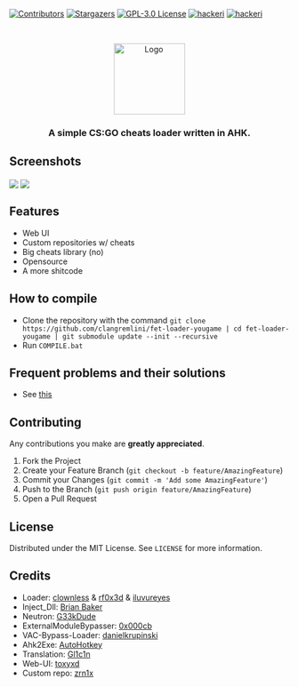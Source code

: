 [![Contributors][contributors-shield]][contributors-url]
[![Stargazers][stars-shield]][stars-url]
[![GPL-3.0 License][license-shield]][license-url]
[![hackeri](https://img.shields.io/github/downloads/clangremlini/fet-loader-yougame/total.svg?style=flat-square)](https://github.com/clangremlini/fet-loader-yougame/releases) [![hackeri](https://img.shields.io/github/workflow/status/clangremlini/fet-loader-yougame/FET%20Loader%20CI?style=flat-square)](https://github.com/clangremlini/fet-loader-yougame/actions)

<br />
<p align="center">
  <a href="https://fetloader.xyz">
    <img src="https://i.imgur.com/BYyWETR.png" alt="Logo" height="128">
  </a>



<h3 align="center">A simple CS:GO cheats loader written in AHK.</h3>

## Screenshots
<img align="center" src="https://x0.at/8v8.png"> <img align="center" src="https://x0.at/yeA.png">

## Features
- Web UI
- Custom repositories w/ cheats
- Big cheats library (no)
- Opensource
- A more shitcode

## How to compile
- Clone the repository with the command `git clone https://github.com/clangremlini/fet-loader-yougame | cd fet-loader-yougame | git submodule update --init --recursive`
- Run `COMPILE.bat`

## Frequent problems and their solutions
- See [this](https://github.com/clangremlini/fet-loader-yougame/discussions?discussions_q=category%3A%22Solved+bugs%22)

## Contributing

Any contributions you make are **greatly appreciated**.

1. Fork the Project
2. Create your Feature Branch (`git checkout -b feature/AmazingFeature`)
3. Commit your Changes (`git commit -m 'Add some AmazingFeature'`)
4. Push to the Branch (`git push origin feature/AmazingFeature`)
5. Open a Pull Request

## License

Distributed under the MIT License. See `LICENSE` for more information.


## Credits
- Loader: [clownless](https://m4x3r.xyz) & [rf0x3d](https://rf0x3d.su) & [iluvureyes](https://t.me/iluvureyes)
- Inject_Dll: [Brian Baker](https://github.com/Fooly-Cooly)
- Neutron: [G33kDude](https://github.com/G33kDude/Neutron.ahk)
- ExternalModuleBypasser: [0x000cb](https://github.com/0x000cb)
- VAC-Bypass-Loader: [danielkrupinski](https://github.com/danielkrupinski/VAC-Bypass-Loader)
- Ahk2Exe: [AutoHotkey](https://github.com/AutoHotkey/Ahk2Exe)
- Translation: [Gl1c1n](https://github.com/Gl1c1n)
- Web-UI: [toxyxd](https://github.com/toxyxd)
- Custom repo: [zrn1x](https://github.com/oliyase)


[contributors-shield]: https://img.shields.io/github/contributors/clangremlini/fet-loader-yougame.svg?style=flat-square
[contributors-url]: https://github.com/clangremlini/fet-loader-yougame/graphs/contributors
[stars-shield]: https://img.shields.io/github/stars/clangremlini/fet-loader-yougame.svg?style=flat-square
[stars-url]: https://github.com/clangremlini/fet-loader-yougame/stargazers
[license-shield]: https://img.shields.io/github/license/clangremlini/fet-loader-yougame.svg?style=flat-square
[license-url]: https://github.com/clangremlini/fet-loader-yougame/blob/master/LICENSE.txt
